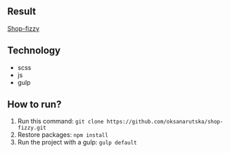 
## Result
[Shop-fizzy](https://oksanarutska.github.io/shop-fizzy/public/)
## Technology
- scss
- js
- gulp

## How to run?
1. Run this command: ```git clone https://github.com/oksanarutska/shop-fizzy.git```
2. Restore packages: ```npm install```
3. Run the project with a gulp: ```gulp default```




